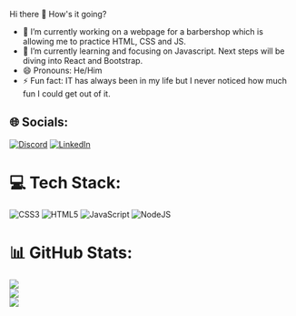 Hi there 👋 How's it going? 

- 🔭 I’m currently working on a webpage for a barbershop which is allowing me to practice HTML, CSS and JS. 
- 🌱 I’m currently learning and focusing on Javascript. Next steps will be diving into React and Bootstrap. 
- 😄 Pronouns: He/Him
- ⚡ Fun fact: IT has always been in my life but I never noticed how much fun I could get out of it. 

## 🌐 Socials:
[![Discord](https://img.shields.io/badge/Discord-%237289DA.svg?logo=discord&logoColor=white)](htttps://discord.gg/tabascum#8202) [![LinkedIn](https://img.shields.io/badge/LinkedIn-%230077B5.svg?logo=linkedin&logoColor=white)](https://linkedin.com/in/vascodmarques) 

# 💻 Tech Stack:
![CSS3](https://img.shields.io/badge/css3-%231572B6.svg?style=flat&logo=css3&logoColor=white) ![HTML5](https://img.shields.io/badge/html5-%23E34F26.svg?style=flat&logo=html5&logoColor=white) ![JavaScript](https://img.shields.io/badge/javascript-%23323330.svg?style=flat&logo=javascript&logoColor=%23F7DF1E) ![NodeJS](https://img.shields.io/badge/node.js-6DA55F?style=flat&logo=node.js&logoColor=white) 

# 📊 GitHub Stats:
![](https://github-readme-stats.vercel.app/api?username=tabascum&theme=onedark&hide_border=false&include_all_commits=false&count_private=false)<br/>
![](https://github-readme-streak-stats.herokuapp.com/?user=tabascum&theme=onedark&hide_border=false)<br/>
![](https://github-readme-stats.vercel.app/api/top-langs/?username=tabascum&theme=onedark&hide_border=false&include_all_commits=false&count_private=false&layout=compact)
